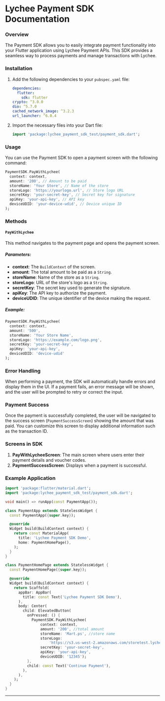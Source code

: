 # Lychee Payment SDK Documentation

### Overview
The Payment SDK allows you to easily integrate payment functionality into your Flutter application using Lychee Payment APIs. This SDK provides a seamless way to process payments and manage transactions with Lychee.

### Installation
1. Add the following dependencies to your `pubspec.yaml` file:
    ```yaml
    dependencies:
      flutter:
        sdk: flutter
    crypto: ^3.0.0
    dio: ^5.7.0
    cached_network_image: ^3.2.3
    url_launcher: ^6.0.4
    ```

2. Import the necessary files into your Dart file:
    ```dart
    import 'package:lychee_payment_sdk_test/payment_sdk.dart';
    ```

### Usage
You can use the Payment SDK to open a payment screen with the following command:

```dart
PaymentSDK.PayWithLychee(
  context: context,
  amount: '200', // Amount to be paid
  storeName: 'Your Store', // Name of the store
  storeLogo: 'https://yourlogo.url', // Store logo URL
  secretKey: 'your-secret-key', // Secret key for signature
  apiKey: 'your-api-key', // API key
  deviceUDID: 'your-device-udid', // Device unique ID
);
```

### Methods

#### `PayWithLychee`
This method navigates to the payment page and opens the payment screen.

##### Parameters:
- **context**: The `BuildContext` of the screen.
- **amount**: The total amount to be paid as a `String`.
- **storeName**: Name of the store as a `String`.
- **storeLogo**: URL of the store's logo as a `String`.
- **secretKey**: The secret key used to generate the signature.
- **apiKey**: The API key to authorize the payment.
- **deviceUDID**: The unique identifier of the device making the request.

##### Example:
```dart
PaymentSDK.PayWithLychee(
  context: context,
  amount: '500',
  storeName: 'Your Store Name',
  storeLogo: 'https://example.com/logo.png',
  secretKey: 'your-secret-key',
  apiKey: 'your-api-key',
  deviceUDID: 'device-udid'
);
```

### Error Handling
When performing a payment, the SDK will automatically handle errors and display them in the UI. If a payment fails, an error message will be shown, and the user will be prompted to retry or correct the input.


### Payment Success
Once the payment is successfully completed, the user will be navigated to the success screen (`PaymentSuccessScreen`) showing the amount that was paid. You can customize this screen to display additional information such as the transaction ID.

### Screens in SDK
1. **PayWithLycheeScreen**: The main screen where users enter their payment details and voucher codes.
2. **PaymentSuccessScreen**: Displays when a payment is successful.

### Example Application

```dart
import 'package:flutter/material.dart';
import 'package:lychee_payment_sdk_test/payment_sdk.dart';

void main() => runApp(const PaymentApp());

class PaymentApp extends StatelessWidget {
  const PaymentApp({super.key});

  @override
  Widget build(BuildContext context) {
    return const MaterialApp(
      title: 'Lychee Payment SDK Demo',
      home: PaymentHomePage(),
    );
  }
}

class PaymentHomePage extends StatelessWidget {
  const PaymentHomePage({super.key});

  @override
  Widget build(BuildContext context) {
    return Scaffold(
      appBar: AppBar(
        title: const Text('Lychee Payment SDK Demo'),
      ),
      body: Center(
        child: ElevatedButton(
          onPressed: () {
            PaymentSDK.PayWithLychee(
                context: context,
                amount: '200', //total amount
                storeName: 'Mart.ps', //store name
                storeLogo:
                    'https://s3.us-west-2.amazonaws.com/storetest.lycheeapp.org/laychee.png', //store logo
                secretKey: 'your-secret-key',
                apiKey: 'your-api-key',
                deviceUDID: '12345');
          },
          child: const Text('Continue Payment'),
        ),
      ),
    );
  }
}
```

---